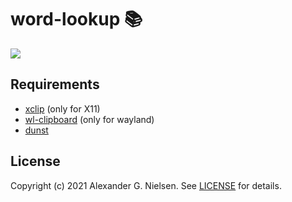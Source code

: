 # word-lookup 📚

![](https://github.com/4lgn/word-lookup/raw/master/word-lookup.gif)

## Requirements

- [xclip](https://github.com/astrand/xclip) (only for X11)
- [wl-clipboard](https://github.com/bugaevc/wl-clipboard) (only for wayland)
- [dunst](https://github.com/dunst-project/dunst)

## License

Copyright (c) 2021 Alexander G. Nielsen. See [LICENSE](https://github.com/4lgn/word-lookup/blob/master/LICENSE) for details.
